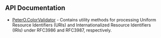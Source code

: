 ## API Documentation

 * [PeterO.ColorValidator](PeterO.ColorValidator.md) - Contains utility methods for processing Uniform Resource Identifiers (URIs) and Internationalized Resource Identifiers (IRIs) under RFC3986 and RFC3987, respectively.
